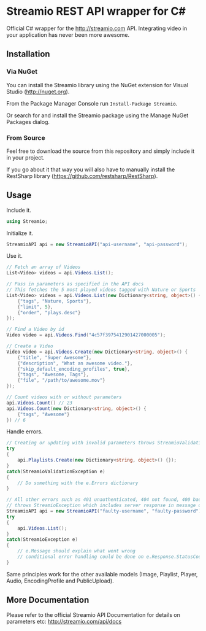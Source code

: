Streamio REST API wrapper for C#
================================

Official C# wrapper for the http://streamio.com API. Integrating video in your application has never been more awesome.

Installation
------------

### Via NuGet

You can install the Streamio library using the NuGet extension for Visual Studio (http://nuget.org).

From the Package Manager Console run `Install-Package Streamio`.

Or search for and install the Streamio package using the Manage NuGet Packages dialog.

### From Source

Feel free to download the source from this repository and simply include it in your project.

If you go about it that way you will also have to manually install the RestSharp library (https://github.com/restsharp/RestSharp).

Usage
-----

Include it.

``` c#
using Streamio;
```

Initialize it.

``` c#
StreamioAPI api = new StreamioAPI("api-username", "api-password");
```

Use it.

``` c#
// Fetch an array of Videos
List<Video> videos = api.Videos.List();

// Pass in parameters as specified in the API docs
// This fetches the 5 most played videos tagged with Nature or Sports
List<Video> videos = api.Videos.List(new Dictionary<string, object>() {
	{"tags", "Nature, Sports"},
	{"limit", 5},
	{"order", "plays.desc"}
});

// Find a Video by id
Video video = api.Videos.Find("4c57f3975412901427000005");

// Create a Video
Video video = api.Videos.Create(new Dictionary<string, object>() {
	{"title", "Super Awesome"},
	{"description", "What an awesome video."},
	{"skip_default_encoding_profiles", true},
	{"tags", "Awesome, Tags"},
	{"file", "/path/to/awesome.mov"}
});

// Count videos with or without parameters
api.Videos.Count() // 23
api.Videos.Count(new Dictionary<string, object>() {
	{"tags", "Awesome"}
}) // 6

```

Handle errors.

``` c#
// Creating or updating with invalid parameters throws StreamioValidationException
try
{
	api.Playlists.Create(new Dictionary<string, object>() {});
}
catch(StreamioValidationException e)
{
	// Do something with the e.Errors dictionary
}

// All other errors such as 401 unauthenticated, 404 not found, 400 bad request etc
// throws StreamioException which includes server response in message output
StreamioAPI api = new StreamioAPI("faulty-username", "faulty-password");
try
{
	api.Videos.List();
}
catch(StreamioException e)
{
	// e.Message should explain what went wrong
	// conditional error handling could be done on e.Response.StatusCode
}
```

Same principles work for the other available models (Image, Playlist, Player, Audio, EncodingProfile and PublicUpload).

More Documentation
------------------

Please refer to the official Streamio API Documentation for details on parameters etc:
http://streamio.com/api/docs
